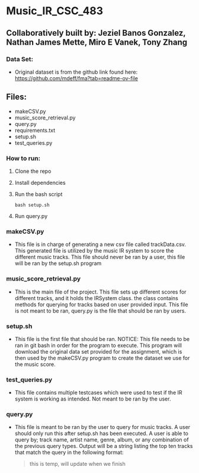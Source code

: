 # Music_IR_CSC_483
## Collaboratively built by: Jeziel Banos Gonzalez, Nathan James Mette, Miro E Vanek, Tony Zhang

### Data Set:
- Original dataset is from the github link found here: https://github.com/mdeff/fma?tab=readme-ov-file 

## Files:
* makeCSV.py
* music_score_retrieval.py
* query.py
* requirements.txt
* setup.sh
* test_queries.py


### How to run:
1. Clone the repo

1. Install dependencies

1. Run the bash script
   ```
   bash setup.sh
   ```
1. Run query.py


### makeCSV.py
- This file is in charge of generating a new csv file called trackData.csv. This generated
  file is utilized by the music IR system to score the different music tracks. This file should
  never be ran by a user, this file will be ran by the setup.sh program

### music_score_retrieval.py
- This is the main file of the project. This file sets up different scores for different tracks, and it holds the IRSystem class.
  the class contains methods for querying for tracks based on user provided input. This file is not meant to be ran, query.py
  is the file that should be ran by users.

### setup.sh
- This file is the first file that should be ran. NOTICE: This file needs to be ran in git bash in order for 
  the program to execute. This program will download the original data set provided for the assignment, which
  is then used by the makeCSV.py program to create the dataset we use for the music score.

### test_queries.py
- This file contains multiple testcases which were used to test if the IR system is working as intended. 
  Not meant to be ran by the user.

### query.py
- This file is meant to be ran by the user to query for music tracks. A user should only run this after setup.sh has been executed.
  A user is able to query by; track name, artist name, genre, album, or any combination of the previous query types. Output will be
  a string listing the top ten tracks that match the query in the following format:
  > this is temp, will update when we finish
